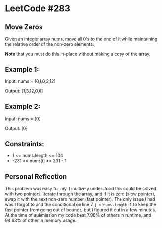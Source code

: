 # LeetCode #283

## Move Zeros

Given an integer array nums, move all 0's to the end of it while maintaining the relative order of the non-zero elements.

**Note** that you must do this in-place without making a copy of the array.

## Example 1:

Input: nums = [0,1,0,3,12]

Output: [1,3,12,0,0]

## Example 2:

Input: nums = [0]

Output: [0]

## Constraints:

- 1 <= nums.length <= 104
- -231 <= nums[i] <= 231 - 1

## Personal Reflection

This problem was easy for my. I inuitively understood this could be solved with two pointers. Iterate through the array, and if it is zero (slow pointer), swap it with the next non-zero number (fast pointer). The only issue I had was I forgot to add the conditional on line 7 `j < nums.length-1` to keep the fast pointer from going out of bounds, but I figured it out in a few minutes. At the time of submission my code beat 7.98% of others in runtime, and 94.68% of other in memory usage.
